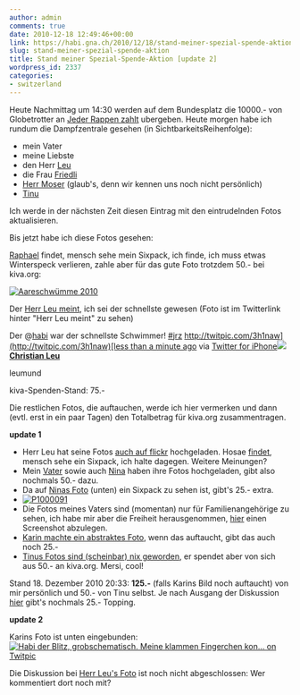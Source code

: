 ```yaml
---
author: admin
comments: true
date: 2010-12-18 12:49:46+00:00
link: https://habi.gna.ch/2010/12/18/stand-meiner-spezial-spende-aktion/
slug: stand-meiner-spezial-spende-aktion
title: Stand meiner Spezial-Spende-Aktion [update 2]
wordpress_id: 2337
categories:
- switzerland
---
```


Heute Nachmittag um 14:30 werden auf dem Bundesplatz die 10000.- von Globetrotter an [Jeder Rappen zahlt](http://www.jrz.ch/www/de/drs3/jeder-rappen-zaehlt.html) ubergeben. Heute morgen habe ich rundum die Dampfzentrale gesehen (in SichtbarkeitsReihenfolge):

* mein Vater
* meine Liebste
* den Herr [Leu](https://leumund.ch/)
* die Frau [Friedli](http://www.karinfriedli.ch/)
* [Herr Moser](https://twitter.com/raphaelmoser) (glaub's, denn wir kennen uns noch nicht persönlich)
* [Tinu](http://tinus-welt.blogspot.com/)

Ich werde in der nächsten Zeit diesen Eintrag mit den eintrudelnden Fotos aktualisieren.

Bis jetzt habe ich diese Fotos gesehen:

[Raphael](https://www.flickr.com/photos/raphael_moser/5270407439/) findet, mensch sehe mein Sixpack, ich finde, ich muss etwas Winterspeck verlieren, zahle aber für das gute Foto trotzdem 50.- bei kiva.org:

[![Aareschwümme 2010](https://static.flickr.com/5207/5270407439_08e708368c.jpg)](https://www.flickr.com/photos/raphael_moser/5270407439/)  

Der [Herr Leu meint](https://twitter.com/#!/leumund/statuses/16079739462615040), ich sei der schnellste gewesen (Foto ist im Twitterlink hinter "Herr Leu meint" zu sehen) 

Der @[habi](https://twitter.com/habi) war der schnellste Schwimmer! [#jrz](https://twitter.com/search?q=%23jrz)  [http://twitpic.com/3h1naw](http://twitpic.com/3h1naw)[less than a minute ago](https://twitter.com/leumund/statuses/16079739462615040) via [Twitter for iPhone](https://twitter.com/)[![](http://a3.twimg.com/profile_images/1174075451/avatar_2010_leu_new_normal.jpg)](https://twitter.com/leumund)**[Christian Leu](https://twitter.com/leumund)**

leumund

kiva-Spenden-Stand: 75.-

Die restlichen Fotos, die auftauchen, werde ich hier vermerken und dann (evtl. erst in ein paar Tagen) den Totalbetrag für kiva.org zusammentragen.

**update 1**

- Herr Leu hat seine Fotos [auch auf flickr](https://www.flickr.com/photos/leumund/people/habi/) hochgeladen. Hosae [findet](https://www.flickr.com/photos/leumund/5271097890/comment72157625623317342/), mensch sehe ein Sixpack, ich halte dagegen. Weitere Meinungen?
- Mein [Vater](https://www.flickr.com/photos/habiold/tags/jrz/) sowie auch [Nina](https://www.flickr.com/photos/ninahostettler/tags/jrz/) haben ihre Fotos hochgeladen, gibt also nochmals 50.- dazu.
- Da auf [Ninas Foto](https://www.flickr.com/photos/ninahostettler/5271385089/) (unten) ein Sixpack zu sehen ist, gibt's 25.- extra.
- [![P1000091](https://static.flickr.com/5163/5271385089_a8ec95c1e5.jpg)](https://www.flickr.com/photos/ninahostettler/5271385089/)
- Die Fotos meines Vaters sind (momentan) nur für Familienangehörige zu sehen, ich habe mir aber die Freiheit herausgenommen, [hier](http://cl.ly/3glh) einen Screenshot abzulegen.
- [Karin machte ein abstraktes Foto](https://habi.gna.ch/2010/12/18/stand-meiner-spezial-spende-aktion/#comment-14268), wenn das auftaucht, gibt das auch noch 25.-
- [Tinus Fotos sind (scheinbar) nix geworden](https://habi.gna.ch/2010/12/18/stand-meiner-spezial-spende-aktion/#comment-14279), er spendet aber von sich aus 50.- an kiva.org. Mersi, cool!

Stand 18. Dezember 2010 20:33: **125.-** (falls Karins Bild noch auftaucht) von mir persönlich und 50.- von Tinu selbst. Je nach Ausgang der Diskussion [hier](https://www.flickr.com/photos/leumund/5271097890/) gibt's nochmals 25.- Topping.

**update 2**


Karins Foto ist unten eingebunden:
[![Habi der Blitz, grobschematisch. Meine klammen Fingerchen kon... on Twitpic](http://twitpic.com/show/thumb/3i67yp.jpg)](http://twitpic.com/3i67yp)

Die Diskussion bei [Herr Leu's Foto](http://flic.kr/p/92MKL7) ist noch nicht abgeschlossen: Wer kommentiert dort noch mit?
